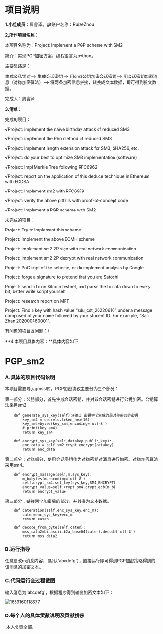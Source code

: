 # 项目说明

**1.小组成员**：周睿泽。git账户名称：RuizeZhou

**2,所作项目名称：**

本项目名称为：Project: Implement a PGP scheme with SM2

简介：实现PGP加密方案，编程语言为python。

主要思路是：

生成公私钥对-->
生成会话密钥-->
用sm2公钥加密会话密钥-->
用会话密钥加密消息（对称加密算法）-->
将两条加密信息拼接，转换成文本数据，即可得到报文数据。

完成人：周睿泽

**3.清单：**

完成的项目：

√Project: implement the naïve birthday attack of reduced SM3 

√Project: implement the Rho method of reduced SM3

√Project: implement length extension attack for SM3, SHA256, etc.

√Project: do your best to optimize SM3 implementation (software)

√Project: Impl Merkle Tree following RFC6962

√Project: report on the application of this deduce technique in Ethereum with ECDSA

√Project: Implement sm2 with RFC6979

√Project: verify the above pitfalls with proof-of-concept code

√Project: Implement a PGP scheme with SM2

未完成的项目：

Project: Try to Implement this scheme

Project: Implement the above ECMH scheme

Project: implement sm2 2P sign with real network communication

Project: implement sm2 2P decrypt with real network communication

Project: PoC impl of the scheme, or do implement analysis by Google

Project: forge a signature to pretend that you are Satoshi

Project: send a tx on Bitcoin testnet, and parse the tx data down to every bit, better write script yourself

Project: research report on MPT

Project: Find a key with hash value “sdu_cst_20220610” under a message composed of your name followed by your student ID. For example, “San Zhan 202000460001”.

有问题的项目及问题：\

**4.本项目具体内容：**具体内容如下

# PGP_sm2

### A.具体的项目代码说明

本项目需要导入gmssl库。PGP加密协议主要分为三个部分：

第一部分：公钥部分，首先生成会话密钥，并对该会话密钥进行公钥加密。公钥算法采用sm2

```
    def generate_sys_key(self):#输出 密钥字节生成的是对称密码的密钥
        key_sm4 = secrets.token_hex(16)
        key_sm4=bytes(key_sm4,encoding='utf-8')
        # print(key_sm4)
        return key_sm4

    def encrypt_sys_key(self,datakey,public_key):
        enc_data = self.sm2_crypt.encrypt(datakey)
        return enc_data
```

第二部分：对称部分，使用会话密钥作为对称密钥对消息进行加密。对称加密算法采用sm4。

```
    def encrypt_massage(self,m,sys_key):
        m_b=bytes(m,encoding='utf-8')
        self.crypt_sm4.set_key(sys_key,SM4_ENCRYPT)
        encrypt_value=self.crypt_sm4.crypt_ecb(m_b)
        return encrypt_value
```

第三部分：链接两个加密后的部分，并转换为文本数据。

```
    def catenation(self,enc_sys_key,enc_m):
        caten=enc_sys_key+enc_m
        return caten

    def decode_from_byte(self,caten):
        mss_data2=binascii.b2a_base64(caten).decode('utf-8')
        return mss_data2
```

### B.运行指导

​	任意更改m消息内容，（默认'abcdefg'），直接运行即可得到PGP加密策略得到的该消息的加密文本。

### C.代码运行全过程截图

输入消息为'abcdefg'，根据程序得到输出加密文本如下：

![1659160118677](https://cdn.jsdelivr.net/gh/RuizeZhou/images/1659160118677.png)

### D.每个人的具体贡献说明及贡献排序

​	本人负责全部。

